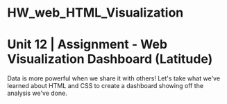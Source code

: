 # HW_web_HTML_Visualization

# Unit 12 | Assignment - Web Visualization Dashboard (Latitude)
Data is more powerful when we share it with others! Let's take what we've learned about HTML and CSS to create a dashboard showing off the analysis we've done.

